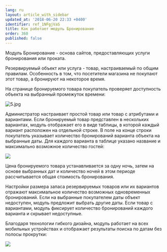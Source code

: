 ```yaml
---
lang: ru
layout: article_with_sidebar
updated_at: '2018-06-20 22:33 +0400'
identifier: ref_1NFgjVaS
title: Как работает модуль Бронирование
order: 360
published: false
---
```

Модуль Бронирование - основа сайтов, предоставляющих услуги бронирования или проката.

Резервируемый объект или услуга - товар, настраиваемый по общим правилам. Особенность в том, что посетители магазина не покупают этот товар, а бронируют на некоторое время.

На странице бронируемого товара покупатель проверяет доступность объекта на выбранный промежуток времени:

![5.jpg]({{site.baseurl}}/attachments/ref_1NFgjVaS/5.jpg)

Администратор настраивает простой товар или товар с атрибутами и вариантами. Если бронируемый товар представлен в нескольких вариантах, модуль отображает его в виде таблицы, в которой каждый вариант расположен на отдельной строке. В поле на конце строки покупатель указывает количество бронирований варианта объекта на выбранные даты. Для каждого варианта в таблице указано название и максимально возможное количество гостей:

![]({{site.baseurl}}/attachments/8749986/8718798.png)

Цена бронируемого товара устанавливается за одну ночь, затем на основе выбранных дат и количество ночей в этом периоде рассчитывается общая стоимость бронирования.

Настройки размера запаса резервируемых товаров или их вариантов отражают максимальное количество возможных одновременных бронирований. Если на выбранные покупателем даты объект недоступен, модуль предложит выбрать другие даты. Если товар с вариантами, модуль фиксирует количество бронирований каждого варианта и скрывает недоступные.

Благодаря технологии гибкого дизайна, модуль работает на всех мобильных устройствах и отображает результаты поиска по датам без полосы прокрутки:

![]({{site.baseurl}}/attachments/8749986/8718802.png)
